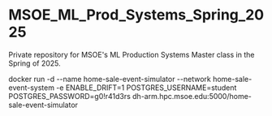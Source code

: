 # MSOE_ML_Prod_Systems_Spring_2025
Private repository for MSOE's ML Production Systems Master class in the Spring of 2025.

docker run -d --name home-sale-event-simulator --network home-sale-event-system -e ENABLE_DRIFT=1 POSTGRES_USERNAME=student POSTGRES_PASSWORD=g0!r41d3rs dh-arm.hpc.msoe.edu:5000/home-sale-event-simulator